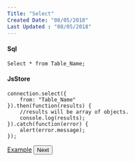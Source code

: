 ```yaml
---
Title: "Select"
Created Date: "08/05/2018"
Last Updated : "08/05/2018"
---
```


#### Sql

```
Select * from Table_Name;
```

#### JsStore

```
connection.select({
    from: "Table_Name"
}).then(function(results) {
    //results will be array of objects.
    console.log(results);
}).catch(function(error) {
    alert(error.message);
});
```

<p class="margin-top-40px center-align">
    <a class="btn info" target="_blank" href="/example/select">Example</a>
    <button class="btn info btnNext">Next</button>
</p>